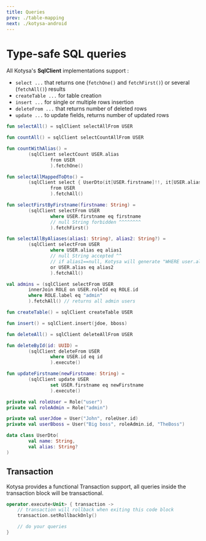 ```yaml
---
title: Queries
prev: ./table-mapping
next: ./kotysa-android
---
```


# Type-safe SQL queries

All Kotysa's **SqlClient** implementations support :
* ```select ...``` that returns one (```fetchOne()``` and ```fetchFirst()```) or several (```fetchAll()```) results
* ```createTable ...``` for table creation
* ```insert ...``` for single or multiple rows insertion
* ```deleteFrom ...``` that returns number of deleted rows
* ```update ...``` to update fields, returns number of updated rows

```kotlin
fun selectAll() = sqlClient selectAllFrom USER

fun countAll() = sqlClient selectCountAllFrom USER

fun countWithAlias() =
        (sqlClient selectCount USER.alias
                from USER
                ).fetchOne()

fun selectAllMappedToDto() =
        (sqlClient select { UserDto(it[USER.firstname]!!, it[USER.alias]) }
                from USER
                ).fetchAll()

fun selectFirstByFirstname(firstname: String) =
        (sqlClient selectFrom USER
                where USER.firstname eq firstname
                // null String forbidden ^^^^^^^^
                ).fetchFirst()

fun selectAllByAliases(alias1: String?, alias2: String?) =
        (sqlClient selectFrom USER
                where USER.alias eq alias1
                // null String accepted ^^
                // if alias1==null, Kotysa will generate "WHERE user.alias IS NULL" SQL
                or USER.alias eq alias2
                ).fetchAll()

val admins = (sqlClient selectFrom USER
        innerJoin ROLE on USER.roleId eq ROLE.id
        where ROLE.label eq "admin"
        ).fetchAll() // returns all admin users

fun createTable() = sqlClient createTable USER

fun insert() = sqlClient.insert(jdoe, bboss)

fun deleteAll() = sqlClient deleteAllFrom USER

fun deleteById(id: UUID) =
        (sqlClient deleteFrom USER
                where USER.id eq id
                ).execute()

fun updateFirstname(newFirstname: String) =
        (sqlClient update USER
                set USER.firstname eq newFirstname
                ).execute()

private val roleUser = Role("user")
private val roleAdmin = Role("admin")

private val userJdoe = User("John", roleUser.id)
private val userBboss = User("Big boss", roleAdmin.id, "TheBoss")

data class UserDto(
        val name: String,
        val alias: String?
)
```

## Transaction

Kotysa provides a functional Transaction support, all queries inside the transaction block will be transactional.

```kotlin
operator.execute<Unit> { transaction ->
    // transaction will rollback when exiting this code block
    transaction.setRollbackOnly()

    // do your queries
}
```
